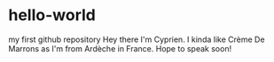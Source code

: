 # hello-world
my first github repository
Hey there
I'm Cyprien. I kinda like Crème De Marrons as I'm from Ardèche in France.
Hope to speak soon!
